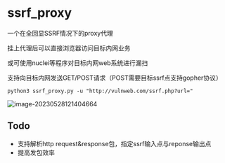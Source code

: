 # ssrf_proxy
一个在全回显SSRF情况下的proxy代理

挂上代理后可以直接浏览器访问目标内网业务

或可使用nuclei等程序对目标内网web系统进行漏扫

支持向目标内网发送GET/POST请求（POST需要目标ssrf点支持gopher协议）

```
python3 ssrf_proxy.py -u "http://vulnweb.com/ssrf.php?url="
```

![image-20230528121404664](https://j0o1ey-1251589192.cos.ap-beijing.myqcloud.com/202305281214731.png)



## Todo

- 支持解析http request&response包，指定ssrf输入点与reponse输出点
- 提高发包效率
